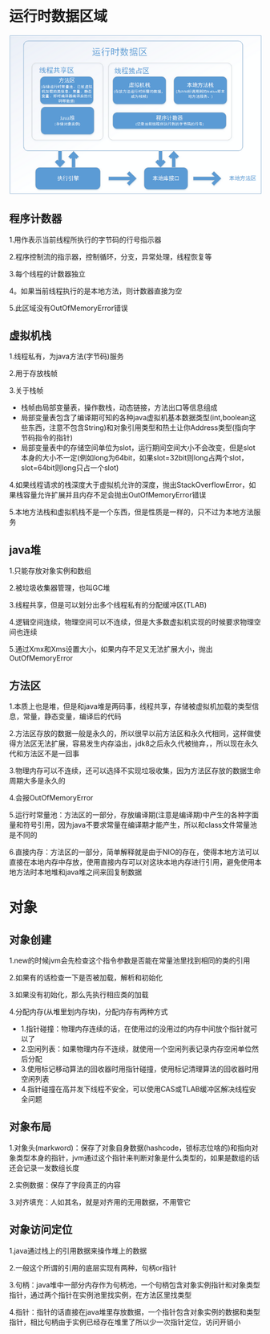 # 运行时数据区域

![all](https://github.com/einQimiaozi/awesome_java_notebook/blob/main/jvm/Resources/665375-20160126212928129-1855187537.png)

## 程序计数器

1.用作表示当前线程所执行的字节码的行号指示器

2.程序控制流的指示器，控制循环，分支，异常处理，线程恢复等

3.每个线程的计数器独立

4。如果当前线程执行的是本地方法，则计数器直接为空

5.此区域没有OutOfMemoryError错误

## 虚拟机栈

1.线程私有，为java方法(字节码)服务

2.用于存放栈帧

3.关于栈帧
  - 栈帧由局部变量表，操作数栈，动态链接，方法出口等信息组成
  - 局部变量表包含了编译期可知的各种java虚拟机基本数据类型(int,boolean这些东西，注意不包含String)和对象引用类型和热土让你Address类型(指向字节码指令的指针)
  - 局部变量表中的存储空间单位为slot，运行期间空间大小不会改变，但是slot本身的大小不一定(例如long为64bit，如果slot=32bit则long占两个slot，slot=64bit则long只占一个slot)

4.如果线程请求的栈深度大于虚拟机允许的深度，抛出StackOverflowError，如果栈容量允许扩展并且内存不足会抛出OutOfMemoryError错误

5.本地方法栈和虚拟机栈不是一个东西，但是性质是一样的，只不过为本地方法服务

## java堆

1.只能存放对象实例和数组

2.被垃圾收集器管理，也叫GC堆

3.线程共享，但是可以划分出多个线程私有的分配缓冲区(TLAB)

4.逻辑空间连续，物理空间可以不连续，但是大多数虚拟机实现的时候要求物理空间也连续

5.通过Xmx和Xms设置大小，如果内存不足又无法扩展大小，抛出OutOfMemoryError

## 方法区

1.本质上也是堆，但是和java堆是两码事，线程共享，存储被虚拟机加载的类型信息，常量，静态变量，编译后的代码

2.方法区存放的数据一般是永久的，所以很早以前方法区和永久代相同，这样做使得方法区无法扩展，容易发生内存溢出，jdk8之后永久代被抛弃，，所以现在永久代和方法区不是一回事

3.物理内存可以不连续，还可以选择不实现垃圾收集，因为方法区存放的数据生命周期大多是永久的

4.会报OutOfMemoryError

5.运行时常量池：方法区的一部分，存放编译期(注意是编译期)中产生的各种字面量和符号引用，因为java不要求常量在编译期才能产生，所以和class文件常量池是不同的

6.直接内存：方法区的一部分，简单解释就是由于NIO的存在，使得本地方法可以直接在本地内存中存放，使用直接内存可以对这块本地内存进行引用，避免使用本地方法时本地堆和java堆之间来回复制数据

# 对象

## 对象创建

1.new的时候jvm会先检查这个指令参数是否能在常量池里找到相同的类的引用

2.如果有的话检查一下是否被加载，解析和初始化

3.如果没有初始化，那么先执行相应类的加载

4.分配内存(从堆里划内存块)，分配内存有两种方式
   - 1.指针碰撞：物理内存连续的话，在使用过的没用过的内存中间放个指针就可以了
   - 2.空闲列表：如果物理内存不连续，就使用一个空闲列表记录内存空闲单位然后分配
   - 3.使用标记移动算法的回收器时用指针碰撞，使用标记清理算法的回收器时用空闲列表
   - 4.指针碰撞在高并发下线程不安全，可以使用CAS或TLAB缓冲区解决线程安全问题
   
## 对象布局

1.对象头(markword)：保存了对象自身数据(hashcode，锁标志位啥的)和指向对象类型本身的指针，jvm通过这个指针来判断对象是什么类型的，如果是数组的话还会记录一发数组长度

2.实例数据：保存了字段真正的内容

3.对齐填充：人如其名，就是对齐用的无用数据，不用管它

## 对象访问定位

1.java通过栈上的引用数据来操作堆上的数据

2.一般这个所谓的引用的底层实现有两种，句柄or指针

3.句柄：java堆中一部分内存作为句柄池，一个句柄包含对象实例指针和对象类型指针，通过两个指针在实例池里找实例，在方法区里找类型

4.指针：指针的话直接在java堆里存放数据，一个指针包含对象实例的数据和类型指针，相比句柄由于实例已经存在堆里了所以少一次指针定位，访问开销小
